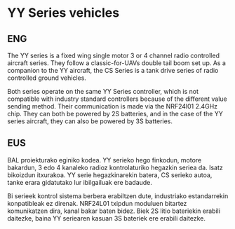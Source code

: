 # YY Series vehicles

<h2> ENG </h2>
The YY series is a fixed wing single motor 3 or 4 channel radio controlled aircraft series. They follow a classic-for-UAVs double tail boom set up.
As a companion to the YY aircraft, the CS Series is a tank drive series of radio controlled ground vehicles.

Both series operate on the same YY Series controller, which is not compatible with industry standard controllers because of the different value sending method.
Their communication is made via the NRF24l01 2.4GHz chip. They can both be powered by 2S batteries, and in the case of the YY series aircraft, they can also be powered by 3S batteries.

<h2> EUS </h2>
BAL proiekturako eginiko kodea. YY serieko hego finkodun, motore bakardun, 3 edo 4 kanaleko radioz kontrolaturiko hegazkin seriea da. Isatz bikoizdun itxurakoa.
YY serie hegazkinarekin batera, CS serieko autoa, tanke erara gidatutako lur ibilgailuak ere badaude.

Bi serieek kontrol sistema berbera erabiltzen dute, industriako estandarrekin konpatibleak ez direnak.
NRF24L01 txipdun moduluen bitartez komunikatzen dira, kanal bakar baten bidez. Biek 2S litio bateriekin erabili daitezke, baina YY seriearen kasuan 3S bateriek ere erabili daitezke.
